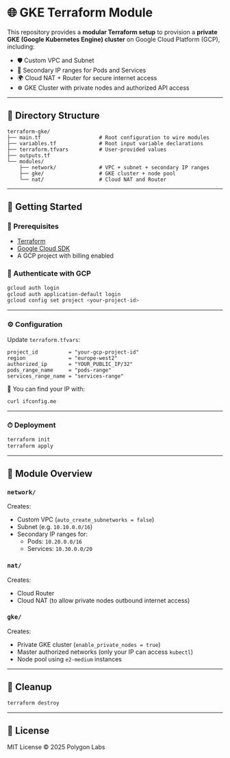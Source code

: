 # 🌐 GKE Terraform Module

This repository provides a **modular Terraform setup** to provision a **private GKE (Google Kubernetes Engine) cluster** on Google Cloud Platform (GCP), including:

- 🛡️ Custom VPC and Subnet
- 🔄 Secondary IP ranges for Pods and Services
- 🌍 Cloud NAT + Router for secure internet access
- ☸️ GKE Cluster with private nodes and authorized API access

---

## 📁 Directory Structure

```
terraform-gke/
├── main.tf                   # Root configuration to wire modules
├── variables.tf              # Root input variable declarations
├── terraform.tfvars          # User-provided values
├── outputs.tf
└── modules/
    ├── network/              # VPC + subnet + secondary IP ranges
    ├── gke/                  # GKE cluster + node pool
    └── nat/                  # Cloud NAT and Router
```

---

## 🚀 Getting Started

### 🔧 Prerequisites

- [Terraform](https://www.terraform.io/downloads)
- [Google Cloud SDK](https://cloud.google.com/sdk)
- A GCP project with billing enabled

### 🔐 Authenticate with GCP

```bash
gcloud auth login
gcloud auth application-default login
gcloud config set project <your-project-id>
```

---

### ⚙️ Configuration

Update `terraform.tfvars`:

```hcl
project_id          = "your-gcp-project-id"
region              = "europe-west2"
authorized_ip       = "YOUR_PUBLIC_IP/32"
pods_range_name     = "pods-range"
services_range_name = "services-range"
```

📌 You can find your IP with:

```bash
curl ifconfig.me
```

---

### ⏱ Deployment

```bash
terraform init
terraform apply
```

---

## 🧩 Module Overview

### `network/`

Creates:
- Custom VPC (`auto_create_subnetworks = false`)
- Subnet (e.g. `10.10.0.0/16`)
- Secondary IP ranges for:
  - Pods: `10.20.0.0/16`
  - Services: `10.30.0.0/20`

### `nat/`

Creates:
- Cloud Router
- Cloud NAT (to allow private nodes outbound internet access)

### `gke/`

Creates:
- Private GKE cluster (`enable_private_nodes = true`)
- Master authorized networks (only your IP can access `kubectl`)
- Node pool using `e2-medium` instances

---

## 🧹 Cleanup

```bash
terraform destroy
```

---

## 📄 License

MIT License © 2025 Polygon Labs
